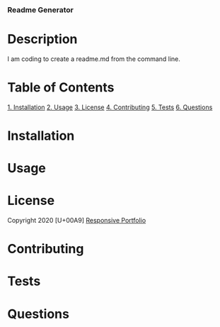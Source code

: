 
  ### Readme Generator
  
  # Description
  I am coding to create a readme.md from the command line.
  
  # Table of Contents 
  
  [1. Installation](#installation)
  [2. Usage](#usage)
  [3. License](#license)
  [4. Contributing](#contributing)
  [5. Tests](#tests)
  [6. Questions](#questions)

  # Installation

  # Usage

  # License

  Copyright 2020 [U+00A9] [Responsive Portfolio](https://austin-ricketts.github.io/Responsive-Portfolio/)

  # Contributing

  # Tests

  # Questions

  
  